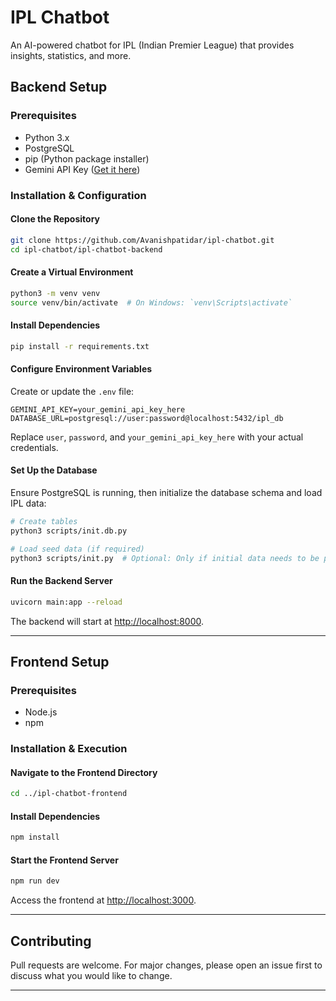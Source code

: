 # IPL Chatbot

An AI-powered chatbot for IPL (Indian Premier League) that provides insights, statistics, and more.

## Backend Setup

### Prerequisites
- Python 3.x
- PostgreSQL
- pip (Python package installer)
- Gemini API Key ([Get it here](https://ai.google.dev))

### Installation & Configuration

#### Clone the Repository
```bash
git clone https://github.com/Avanishpatidar/ipl-chatbot.git
cd ipl-chatbot/ipl-chatbot-backend
```

#### Create a Virtual Environment
```bash
python3 -m venv venv
source venv/bin/activate  # On Windows: `venv\Scripts\activate`
```

#### Install Dependencies
```bash
pip install -r requirements.txt
```

#### Configure Environment Variables
Create or update the `.env` file:
```plaintext
GEMINI_API_KEY=your_gemini_api_key_here
DATABASE_URL=postgresql://user:password@localhost:5432/ipl_db
```
Replace `user`, `password`, and `your_gemini_api_key_here` with your actual credentials.

#### Set Up the Database
Ensure PostgreSQL is running, then initialize the database schema and load IPL data:
```bash
# Create tables
python3 scripts/init.db.py

# Load seed data (if required)
python3 scripts/init.py  # Optional: Only if initial data needs to be populated
```

#### Run the Backend Server
```bash
uvicorn main:app --reload
```
The backend will start at [http://localhost:8000](http://localhost:8000).

---

## Frontend Setup

### Prerequisites
- Node.js
- npm

### Installation & Execution

#### Navigate to the Frontend Directory
```bash
cd ../ipl-chatbot-frontend
```

#### Install Dependencies
```bash
npm install
```

#### Start the Frontend Server
```bash
npm run dev
```

Access the frontend at [http://localhost:3000](http://localhost:3000).

---

## Contributing
Pull requests are welcome. For major changes, please open an issue first to discuss what you would like to change.

---

